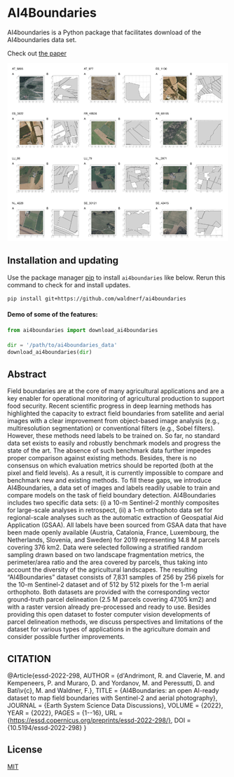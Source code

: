 # AI4Boundaries

AI4boundaries is a Python package that facilitates download of the AI4boundaries data set. 

Check out [the paper](https://essd.copernicus.org/preprints/essd-2022-298/)


![Data sample](figures/example.png)

## Installation and updating
Use the package manager [pip](https://pip.pypa.io/en/stable/) to install `ai4boundaries` like below. 
Rerun this command to check for and install  updates.
```bash
pip install git+https://github.com/waldnerf/ai4boundaries
```

#### Demo of some of the features:
```python
from ai4boundaries import download_ai4boundaries

dir = '/path/to/ai4boundaries_data'
download_ai4boundaries(dir)


```

## Abstract

Field boundaries are at the core of many agricultural applications and are a key enabler for operational monitoring of agricultural production to support food security. Recent scientific progress in deep learning methods has highlighted the capacity to extract field boundaries from satellite and aerial images with a clear improvement from object-based image analysis (e.g., multiresolution segmentation) or conventional filters (e.g., Sobel filters). However, these methods need labels to be trained on. So far, no standard data set exists to easily and robustly benchmark models and progress the state of the art. The absence of such benchmark data further impedes proper comparison against existing methods. Besides, there is no consensus on which evaluation metrics should be reported (both at the pixel and field levels). As a result, it is currently impossible to compare and benchmark new and existing methods. To fill these gaps, we introduce AI4Boundaries, a data set of images and labels readily usable to train and compare models on the task of field boundary detection. AI4Boundaries includes two specific data sets: (i) a 10-m Sentinel-2 monthly composites for large-scale analyses in retrospect, (ii) a 1-m orthophoto data set for regional-scale analyses such as the automatic extraction of Geospatial Aid Application (GSAA). All labels have been sourced from GSAA data that have been made openly available (Austria, Catalonia, France, Luxembourg, the Netherlands, Slovenia, and Sweden) for 2019 representing 14.8 M parcels covering 376 km2. Data were selected following a stratified random sampling drawn based on two landscape fragmentation metrics, the perimeter/area ratio and the area covered by parcels, thus taking into account the diversity of the agricultural landscapes. The resulting “AI4Boundaries” dataset consists of 7,831 samples of 256 by 256 pixels for the 10-m Sentinel-2 dataset and of 512 by 512 pixels for the 1-m aerial orthophoto. Both datasets are provided with the corresponding vector ground-truth parcel delineation (2.5 M parcels covering 47,105 km2) and with a raster version already pre-processed and ready to use. Besides providing this open dataset to foster computer vision developments of parcel delineation methods, we discuss perspectives and limitations of the dataset for various types of applications in the agriculture domain and consider possible further improvements.

## CITATION

@Article{essd-2022-298,
AUTHOR = {d'Andrimont, R. and Claverie, M. and Kempeneers, P. and Muraro, D. and Yordanov, M. and Peressutti, D. and Bati\v{c}, M. and Waldner, F.},
TITLE = {AI4Boundaries: an open AI-ready dataset to map field boundaries with Sentinel-2 and aerial photography},
JOURNAL = {Earth System Science Data Discussions},
VOLUME = {2022},
YEAR = {2022},
PAGES = {1--16},
URL = {https://essd.copernicus.org/preprints/essd-2022-298/},
DOI = {10.5194/essd-2022-298}
}

## License
[MIT](https://choosealicense.com/licenses/mit/)
